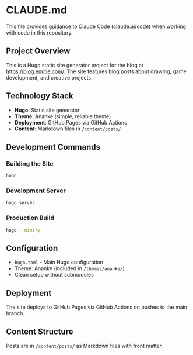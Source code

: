 # CLAUDE.md

This file provides guidance to Claude Code (claude.ai/code) when working with code in this repository.

## Project Overview

This is a Hugo static site generator project for the blog at https://blog.enutie.com/. The site features blog posts about drawing, game development, and creative projects.

## Technology Stack

- **Hugo**: Static site generator
- **Theme**: Ananke (simple, reliable theme)
- **Deployment**: GitHub Pages via GitHub Actions
- **Content**: Markdown files in `/content/posts/`

## Development Commands

### Building the Site
```bash
hugo
```

### Development Server
```bash
hugo server
```

### Production Build
```bash
hugo --minify
```

## Configuration

- `hugo.toml` - Main Hugo configuration
- Theme: Ananke (included in `/themes/ananke/`)
- Clean setup without submodules

## Deployment

The site deploys to GitHub Pages via GitHub Actions on pushes to the main branch.

## Content Structure

Posts are in `/content/posts/` as Markdown files with front matter.